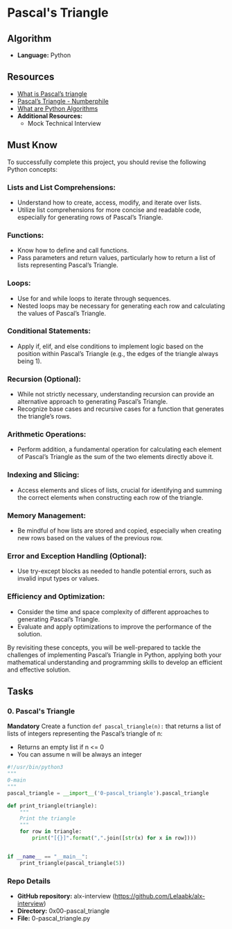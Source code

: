 # Pascal's Triangle

## Algorithm
- **Language:** Python

## Resources
- [What is Pascal’s triangle](https://www.cuemath.com/algebra/pascals-triangle/)
- [Pascal’s Triangle - Numberphile](https://www.youtube.com/watch?feature=shared&v=0iMtlus-afo)
- [What are Python Algorithms](https://builtin.com/data-science/python-algorithms)
- **Additional Resources:**
  - Mock Technical Interview

## Must Know
To successfully complete this project, you should revise the following Python concepts:

### Lists and List Comprehensions:
- Understand how to create, access, modify, and iterate over lists.
- Utilize list comprehensions for more concise and readable code, especially for generating rows of Pascal’s Triangle.

### Functions:
- Know how to define and call functions.
- Pass parameters and return values, particularly how to return a list of lists representing Pascal’s Triangle.

### Loops:
- Use for and while loops to iterate through sequences.
- Nested loops may be necessary for generating each row and calculating the values of Pascal’s Triangle.

### Conditional Statements:
- Apply if, elif, and else conditions to implement logic based on the position within Pascal’s Triangle (e.g., the edges of the triangle always being 1).

### Recursion (Optional):
- While not strictly necessary, understanding recursion can provide an alternative approach to generating Pascal’s Triangle.
- Recognize base cases and recursive cases for a function that generates the triangle’s rows.

### Arithmetic Operations:
- Perform addition, a fundamental operation for calculating each element of Pascal’s Triangle as the sum of the two elements directly above it.

### Indexing and Slicing:
- Access elements and slices of lists, crucial for identifying and summing the correct elements when constructing each row of the triangle.

### Memory Management:
- Be mindful of how lists are stored and copied, especially when creating new rows based on the values of the previous row.

### Error and Exception Handling (Optional):
- Use try-except blocks as needed to handle potential errors, such as invalid input types or values.

### Efficiency and Optimization:
- Consider the time and space complexity of different approaches to generating Pascal’s Triangle.
- Evaluate and apply optimizations to improve the performance of the solution.

By revisiting these concepts, you will be well-prepared to tackle the challenges of implementing Pascal’s Triangle in Python, applying both your mathematical understanding and programming skills to develop an efficient and effective solution.

## Tasks
### 0. Pascal's Triangle
**Mandatory**
Create a function `def pascal_triangle(n):` that returns a list of lists of integers representing the Pascal’s triangle of n:

- Returns an empty list if n <= 0
- You can assume n will be always an integer

```python
#!/usr/bin/python3
"""
0-main
"""
pascal_triangle = __import__('0-pascal_triangle').pascal_triangle

def print_triangle(triangle):
    """
    Print the triangle
    """
    for row in triangle:
        print("[{}]".format(",".join([str(x) for x in row])))


if __name__ == "__main__":
    print_triangle(pascal_triangle(5))
```

### Repo Details
- **GitHub repository:** alx-interview (https://github.com/Lelaabk/alx-interview)
- **Directory:** 0x00-pascal_triangle
- **File:** 0-pascal_triangle.py